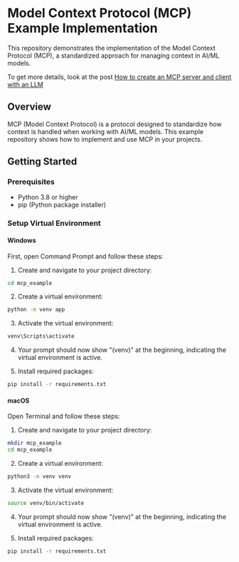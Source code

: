 # Model Context Protocol (MCP) Example Implementation

This repository demonstrates the implementation of the Model Context Protocol (MCP), a standardized approach for managing context in AI/ML models.

To get more details, look at the post [How to create an MCP server and client with an LLM](https://jstoppa.com/posts/how-to-create-a-model-context-protocol-mcp-to-give-context-to-an-llm/post/)

## Overview

MCP (Model Context Protocol) is a protocol designed to standardize how context is handled when working with AI/ML models. This example repository shows how to implement and use MCP in your projects.

## Getting Started

### Prerequisites

- Python 3.8 or higher
- pip (Python package installer)

### Setup Virtual Environment

#### Windows
First, open Command Prompt and follow these steps:

1. Create and navigate to your project directory:
```bash
cd mcp_example
```

2. Create a virtual environment:
```bash
python -m venv app
```

3. Activate the virtual environment:
```bash
venv\Scripts\activate
```

4. Your prompt should now show "(venv)" at the beginning, indicating the virtual environment is active.

5. Install required packages:
```bash
pip install -r requirements.txt
```

#### macOS
Open Terminal and follow these steps:

1. Create and navigate to your project directory:
```bash
mkdir mcp_example
cd mcp_example
```

2. Create a virtual environment:
```bash
python3 -m venv venv
```

3. Activate the virtual environment:
```bash
source venv/bin/activate
```

4. Your prompt should now show "(venv)" at the beginning, indicating the virtual environment is active.

5. Install required packages:
```bash
pip install -r requirements.txt
```